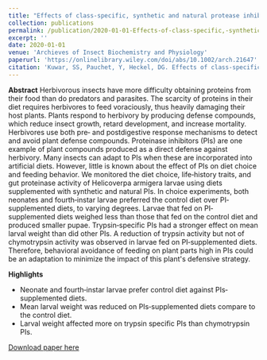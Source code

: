 ```yaml
---
title: "Effects of class-specific, synthetic and natural protease inhibitors on life history traits of Helicoverpa armigera."
collection: publications
permalink: /publication/2020-01-01-Effects-of-class-specific,-synthetic-and-natural protease-inhibitors-on-life-history-traits-of-Helicoverpa-armigera
excerpt: ''
date: 2020-01-01
venue: 'Archieves of Insect Biochemistry and Physiology'
paperurl: 'https://onlinelibrary.wiley.com/doi/abs/10.1002/arch.21647'
citation: 'Kuwar, SS, Pauchet, Y, Heckel, DG. Effects of class‐specific, synthetic, and natural proteinase inhibitors on life‐history traits of the cotton bollworm Helicoverpa armigera.  Arch. Insect Biochem. Physiol.' 
---
```

**Abstract**
Herbivorous insects have more difficulty obtaining proteins from their food than do predators and parasites. The scarcity of proteins in their diet requires herbivores to feed voraciously, thus heavily damaging their host plants. Plants respond to herbivory by producing defense compounds, which reduce insect growth, retard development, and increase mortality. Herbivores use both pre‐ and postdigestive response mechanisms to detect and avoid plant defense compounds. Proteinase inhibitors (PIs) are one example of plant compounds produced as a direct defense against herbivory. Many insects can adapt to PIs when these are incorporated into artificial diets. However, little is known about the effect of PIs on diet choice and feeding behavior. We monitored the diet choice, life‐history traits, and gut proteinase activity of Helicoverpa armigera larvae using diets supplemented with synthetic and natural PIs. In choice experiments, both neonates and fourth‐instar larvae preferred the control diet over PI‐supplemented diets, to varying degrees. Larvae that fed on PI‐supplemented diets weighed less than those that fed on the control diet and produced smaller pupae. Trypsin‐specific PIs had a stronger effect on mean larval weight than did other PIs. A reduction of trypsin activity but not of chymotrypsin activity was observed in larvae fed on PI‐supplemented diets. Therefore, behavioral avoidance of feeding on plant parts high in PIs could be an adaptation to minimize the impact of this plant's defensive strategy.

**Highlights**
* Neonate and fourth‐instar larvae prefer control diet against PIs‐supplemented diets.
* Mean larval weight was reduced on PIs‐supplemented diets compare to the control diet.
* Larval weight affected more on trypsin specific PIs than chymotrypsin PIs.


[Download paper here](https://onlinelibrary.wiley.com/doi/abs/10.1002/arch.21647)




